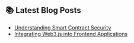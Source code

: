 ## 📚 Latest Blog Posts

<!-- BLOG-POST-LIST:START -->
- [Understanding Smart Contract Security](https://nurmahmud.xyz/blog/smart-contract-security)
- [Integrating Web3.js into Frontend Applications](https://nurmahmud.xyz/blog/web3js-frontend)
<!-- BLOG-POST-LIST:END -->
